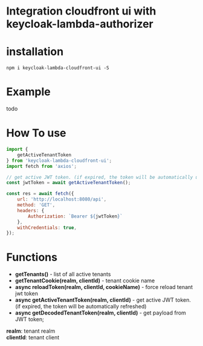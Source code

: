 # Integration cloudfront ui with keycloak-lambda-authorizer

# installation
```
npm i keycloak-lambda-cloudfront-ui -S
```
# Example
todo
# How To use

```javascript
import {
    getActiveTenantToken
} from 'keycloak-lambda-cloudfront-ui';
import fetch from 'axios';

// get active JWT token. (if expired, the token will be automatically updated)
const jwtToken = await getActiveTenantToken();

const res = await fetch({
    url: 'http://localhost:8080/api',
    method: 'GET',
    headers: {
        Authorization: `Bearer ${jwtToken}`
    },
    withCredentials: true,
});
```

# Functions

- **getTenants()** - list of all active tenants
- **getTenantCookie(realm, clientId)** - tenant cookie name
- **async reloadToken(realm, clientId, cookieName)** - force reload tenant jwt token
- **async getActiveTenantToken(realm, clientId)** - get active JWT token. (if expired, the token will be automatically refreshed)
- **async getDecodedTenantToken(realm, clientId)** - get payload from  JWT token;

**realm**: tenant realm  
**clientId**: tenant client
